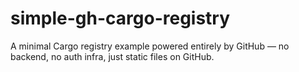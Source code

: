 # simple-gh-cargo-registry
A minimal Cargo registry example powered entirely by GitHub — no backend, no auth infra, just static files on GitHub.
